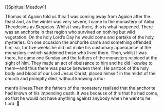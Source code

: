 [[Spiritual Meadow]]
 
Thomas of Agaion told us this: 1 was coming away from Agaion after the feast and, as the winter was very severe, I came to the monastery of Abba Theodosios as Skopelos. Whilst I was there, this is what happened. There was an anchorite in that region who survived on nothing but wild vegetation. On the holy Lord’s Day he would come and partake of the holy mysteries. On one occasion the anchorite came and something offended him; so, for five weeks he did not make his customary appearance at the monastery—which saddened those who lived there. Then, whilst I was there, he came one Sunday and the fathers of the monastery rejoiced at the sight of him. They made an act of obeisance to him and he did likewise to them—and thus there was peace between them. He partook of the holy body and blood of our Lord Jesus Christ, placed himself in the midst of the church and promptly died, without knowing a mo-  
 
ment’s illness.Then the fathers of the monastery realised that the anchorite had known of his impending death. It was because of this that he had come, so that he would not have anything against anybody when he went to he Lord.  

